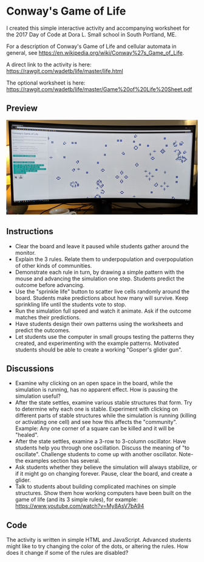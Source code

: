 # Conway's Game of Life

I created this simple interactive activity and accompanying worksheet for the 2017 Day of Code at Dora L. Small school in South Portland, ME. 

For a description of Conway's Game of Life and cellular automata in general, see https://en.wikipedia.org/wiki/Conway%27s_Game_of_Life.

A direct link to the activity is here: https://rawgit.com/wadetb/life/master/life.html

The optional worksheet is here: https://rawgit.com/wadetb/life/master/Game%20of%20Life%20Sheet.pdf

## Preview

![Sample](sample.jpg)

## Instructions

* Clear the board and leave it paused while students gather around the monitor.
* Explain the 3 rules. Relate them to underpopulation and overpopulation of other kinds of communities.
* Demonstrate each rule in turn, by drawing a simple pattern with the mouse and advancing the simulation one step. Students predict the outcome before advancing.
* Use the "sprinkle life" button to scatter live cells randomly around the board. Students make predictions about how many will survive. Keep sprinkling life until the students vote to stop.
* Run the simulation full speed and watch it animate. Ask if the outcome matches their predictions.
* Have students design their own patterns using the worksheets and predict the outcomes.
* Let students use the computer in small groups testing the patterns they created, and experimenting with the example patterns. Motivated students should be able to create a working "Gosper's glider gun".

## Discussions

* Examine why clicking on an open space in the board, while the simulation is running, has no apparent effect. How is pausing the simulation useful?
* After the state settles, examine various stable structures that form. Try to determine why each one is stable. Experiment with clicking on different parts of stable structures while the simulation is running (killing or activating one cell) and see how this affects the "community". Example: Any one corner of a square can be killed and it will be "healed".
* After the state settles, examine a 3-row to 3-column oscillator. Have students help you through one oscillation. Discuss the meaning of "to oscillate". Challenge students to come up with another oscillator. Note- the examples section has several.
* Ask students whether they believe the simulation will always stabilize, or if it might go on changing forever. Pause, clear the board, and create a glider.
* Talk to students about building complicated machines on simple structures. Show them how working computers have been built on the game of life (and its 3 simple rules), for example: https://www.youtube.com/watch?v=My8AsV7bA94

## Code

The activity is written in simple HTML and JavaScript. Advanced students might like to try changing the color of the dots, or altering the rules. How does it change if some of the rules are disabled?
